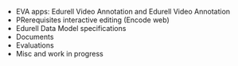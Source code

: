 
- EVA apps: Edurell Video Annotation and Edurell Video Annotation
- PRerequisites interactive editing (Encode web)
- Edurell Data Model specifications
- Documents
- Evaluations
- Misc and work in progress

